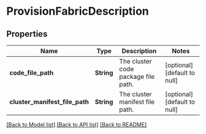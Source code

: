 # ProvisionFabricDescription

## Properties
Name | Type | Description | Notes
------------ | ------------- | ------------- | -------------
**code_file_path** | **String** | The cluster code package file path. | [optional] [default to null]
**cluster_manifest_file_path** | **String** | The cluster manifest file path. | [optional] [default to null]

[[Back to Model list]](../README.md#documentation-for-models) [[Back to API list]](../README.md#documentation-for-api-endpoints) [[Back to README]](../README.md)


